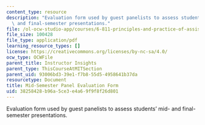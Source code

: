 ```yaml
---
content_type: resource
description: "Evaluation form used by guest panelists to assess students\u2019 mid-\
  \ and final-semester presentations."
file: /ol-ocw-studio-app/courses/6-811-principles-and-practice-of-assistive-technology-fall-2014/38258428b96a5ce3e4a69f9f8f26d801_PanelEvalForm.pdf
file_size: 100428
file_type: application/pdf
learning_resource_types: []
license: https://creativecommons.org/licenses/by-nc-sa/4.0/
ocw_type: OCWFile
parent_title: Instructor Insights
parent_type: ThisCourseAtMITSection
parent_uid: 93006bd3-39e1-f7b8-55d5-4958641b37da
resourcetype: Document
title: Mid-Semester Panel Evaluation Form
uid: 38258428-b96a-5ce3-e4a6-9f9f8f26d801
---
```

Evaluation form used by guest panelists to assess students’ mid- and final-semester presentations.